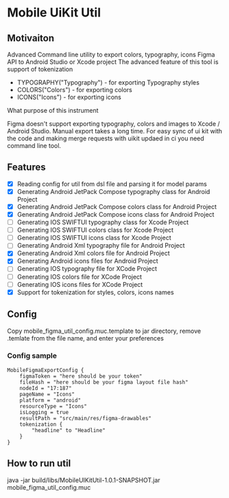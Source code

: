 # Mobile UiKit Util

## Motivaiton

Advanced Command line utility to export colors, typography, icons Figma API to Android Studio or Xcode project
The advanced feature of this tool is support of tokenization

- TYPOGRAPHY("Typography") - for exporting Typography styles
- COLORS("Colors") - for exporting colors
- ICONS("Icons") - for exporting icons

What purpose of this instrument

Figma doesn't support exporting typography, colors and images to Xcode / Android Studio. Manual export takes a long time.
For easy sync of ui kit with the code and making merge requests with uikit updaed in ci you need
command line tool.

## Features

- [x] Reading config for util from dsl file and parsing it for model params
- [x] Generating Android JetPack Compose typography class for Android Project 
- [x] Generating Android JetPack Compose colors class for Android Project
- [x] Generating Android JetPack Compose icons class for Android Project
- [ ] Generating IOS SWIFTUI typography class for Xcode Project
- [ ] Generating IOS SWIFTUI colors class for Xcode Project
- [ ] Generating IOS SWIFTUI icons class for Xcode Project
- [ ] Generating Android Xml typography file for Android Project
- [x] Generating Android Xml colors file for Android Project
- [x] Generating Android icons files for Android Project
- [ ] Generating IOS typography file for XCode Project
- [ ] Generating IOS colors file for XCode Project
- [ ] Generating IOS icons files for XCode Project
- [x] Support for tokenization for styles, colors, icons names

## Config

Copy mobile_figma_util_config.muc.template to jar directory, remove .temlate from the file name, 
and enter your preferences

### Config sample
```
MobileFigmaExportConfig {
    figmaToken = "here should be your token"
    fileHash = "here should be your figma layout file hash"
    nodeId = "17:187"
    pageName = "Icons"
    platform = "android"
    resourceType = "Icons"
    isLogging = true
    resultPath = "src/main/res/figma-drawables"
    tokenization {
        "headline" to "Headline"
    }
}
```
## How to run util
java -jar build/libs/MobileUIKitUtil-1.0.1-SNAPSHOT.jar mobile_figma_util_config.muc
